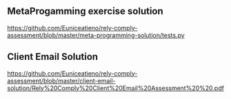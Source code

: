 ## MetaProgamming exercise solution

https://github.com/Euniceatieno/rely-comply-assessment/blob/master/meta-programming-solution/tests.py


## Client Email Solution

https://github.com/Euniceatieno/rely-comply-assessment/blob/master/client-email-solution/Rely%20Comply%20Client%20Email%20Assessment%20%20.pdf

